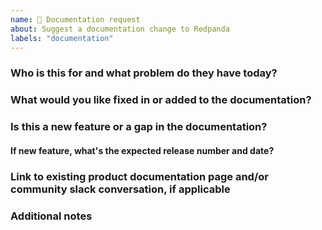 ```yaml
---
name: 🦑 Documentation request
about: Suggest a documentation change to Redpanda
labels: "documentation"
---
```


### Who is this for and what problem do they have today?

<!--
Describe the user and relevant workflows
Describe the current pain points the user has
-->

### What would you like fixed in or added to the documentation?

<!--
Describe what's wrong or missing
Describe the current pain points the user has
-->

### Is this a new feature or a gap in the documentation?

#### If new feature, what's the expected release number and date? 


### Link to existing product documentation page and/or community slack conversation, if applicable


### Additional notes


<!--
Why is this impactful for you? 
Relevant GitHub issues and pull requests
Dependencies on other features or components
Specific Redpanda contributors you’d like to notify
-->
